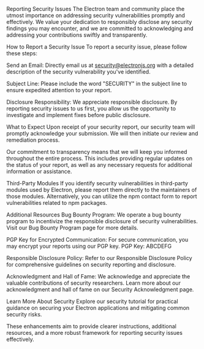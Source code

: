 Reporting Security Issues
The Electron team and community place the utmost importance on addressing security vulnerabilities promptly and effectively. We value your dedication to responsibly disclose any security findings you may encounter, and we are committed to acknowledging and addressing your contributions swiftly and transparently.

How to Report a Security Issue
To report a security issue, please follow these steps:

Send an Email: Directly email us at security@electronjs.org with a detailed description of the security vulnerability you've identified.

Subject Line: Please include the word "SECURITY" in the subject line to ensure expedited attention to your report.

Disclosure Responsibility: We appreciate responsible disclosure. By reporting security issues to us first, you allow us the opportunity to investigate and implement fixes before public disclosure.

What to Expect
Upon receipt of your security report, our security team will promptly acknowledge your submission. We will then initiate our review and remediation process.

Our commitment to transparency means that we will keep you informed throughout the entire process. This includes providing regular updates on the status of your report, as well as any necessary requests for additional information or assistance.

Third-Party Modules
If you identify security vulnerabilities in third-party modules used by Electron, please report them directly to the maintainers of those modules. Alternatively, you can utilize the npm contact form to report vulnerabilities related to npm packages.

Additional Resources
Bug Bounty Program: We operate a bug bounty program to incentivize the responsible disclosure of security vulnerabilities. Visit our Bug Bounty Program page for more details.

PGP Key for Encrypted Communication: For secure communication, you may encrypt your reports using our PGP key. PGP Key: ABCDEFG

Responsible Disclosure Policy: Refer to our Responsible Disclosure Policy for comprehensive guidelines on security reporting and disclosure.

Acknowledgment and Hall of Fame: We acknowledge and appreciate the valuable contributions of security researchers. Learn more about our acknowledgment and hall of fame on our Security Acknowledgment page.

Learn More About Security
Explore our security tutorial for practical guidance on securing your Electron applications and mitigating common security risks.

These enhancements aim to provide clearer instructions, additional resources, and a more robust framework for reporting security issues effectively.

